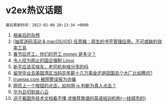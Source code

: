 # v2ex热议话题

`最后更新时间：2022-02-08 20:13:34 +0800`

1. [相亲后的杂想](https://www.v2ex.com/t/832463)
1. [[抽奖送码活动 & macOS/iOS] 任意箱：原生的书签管理应用，不可或缺的效率工具](https://www.v2ex.com/t/832392)
1. [春节后开工，你们的开工 money 是多少？](https://www.v2ex.com/t/832360)
1. [令人叹为观止的国企强制 Linux](https://www.v2ex.com/t/832405)
1. [新手应该买啥车，老司机有啥分享的吗](https://www.v2ex.com/t/832338)
1. [留学毕业去美国湾区当码农年薪十几万美金还是回国去个大厂比如腾讯?](https://www.v2ex.com/t/832346)
1. [truenas.com 被网警误报为诈骗](https://www.v2ex.com/t/832355)
1. [网页上一个按钮的点击，如何用 js 判断为真人点击？](https://www.v2ex.com/t/832362)
1. [华为云切到良心云](https://www.v2ex.com/t/832315)
1. [迫于看国外技术文档看不懂,求推荐靠谱的英语培训机构(一线城市的)](https://www.v2ex.com/t/832329)

